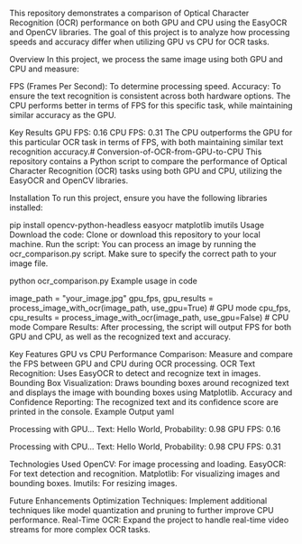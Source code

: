 This repository demonstrates a comparison of Optical Character Recognition (OCR) performance on both GPU and CPU using the EasyOCR and OpenCV libraries. The goal of this project is to analyze how processing speeds and accuracy differ when utilizing GPU vs CPU for OCR tasks.

Overview
In this project, we process the same image using both GPU and CPU and measure:

FPS (Frames Per Second): To determine processing speed.
Accuracy: To ensure the text recognition is consistent across both hardware options.
The CPU performs better in terms of FPS for this specific task, while maintaining similar accuracy as the GPU.

Key Results
GPU FPS: 0.16
CPU FPS: 0.31
The CPU outperforms the GPU for this particular OCR task in terms of FPS, with both maintaining similar text recognition accuracy.# Conversion-of-OCR-from-GPU-to-CPU
This repository contains a Python script to compare the performance of Optical Character Recognition (OCR) tasks using both GPU and CPU, utilizing the EasyOCR and OpenCV libraries. 

Installation
To run this project, ensure you have the following libraries installed:


pip install opencv-python-headless easyocr matplotlib imutils
Usage
Download the code: Clone or download this repository to your local machine.
Run the script: You can process an image by running the ocr_comparison.py script. Make sure to specify the correct path to your image file.

python ocr_comparison.py
Example usage in code

image_path = "your_image.jpg"
gpu_fps, gpu_results = process_image_with_ocr(image_path, use_gpu=True)  # GPU mode
cpu_fps, cpu_results = process_image_with_ocr(image_path, use_gpu=False) # CPU mode
Compare Results: After processing, the script will output FPS for both GPU and CPU, as well as the recognized text and accuracy.

Key Features
GPU vs CPU Performance Comparison: Measure and compare the FPS between GPU and CPU during OCR processing.
OCR Text Recognition: Uses EasyOCR to detect and recognize text in images.
Bounding Box Visualization: Draws bounding boxes around recognized text and displays the image with bounding boxes using Matplotlib.
Accuracy and Confidence Reporting: The recognized text and its confidence score are printed in the console.
Example Output
yaml

Processing with GPU...
Text: Hello World, Probability: 0.98
GPU FPS: 0.16

Processing with CPU...
Text: Hello World, Probability: 0.98
CPU FPS: 0.31

Technologies Used
OpenCV: For image processing and loading.
EasyOCR: For text detection and recognition.
Matplotlib: For visualizing images and bounding boxes.
Imutils: For resizing images.

Future Enhancements
Optimization Techniques: Implement additional techniques like model quantization and pruning to further improve CPU performance.
Real-Time OCR: Expand the project to handle real-time video streams for more complex OCR tasks.
